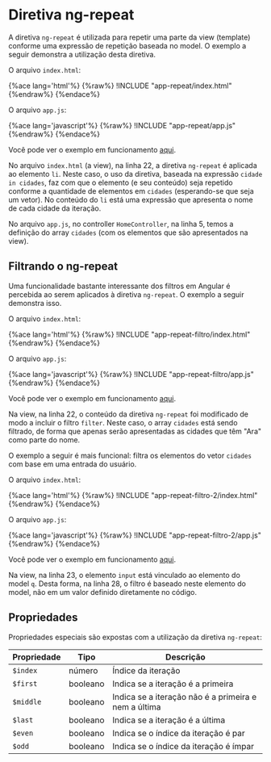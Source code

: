 # Diretiva ng-repeat

A diretiva `ng-repeat` é utilizada para repetir uma parte da view (template) conforme uma expressão de repetição baseada no model. O exemplo a seguir demonstra a utilização desta diretiva.

O arquivo `index.html`:

{%ace lang='html'%}
{%raw%}
!INCLUDE "app-repeat/index.html"
{%endraw%}
{%endace%}

O arquivo `app.js`:

{%ace lang='javascript'%}
{%raw%}
!INCLUDE "app-repeat/app.js"
{%endraw%}
{%endace%}

Você pode ver o exemplo em funcionamento [aqui](http://embed.plnkr.co/ka72CqW9bXGmtLhzfUvU/preview).

No arquivo `index.html` (a view), na linha 22, a diretiva `ng-repeat` é aplicada ao elemento `li`. Neste caso, o uso da diretiva, baseada na expressão `cidade in cidades`, faz com que o elemento (e seu conteúdo) seja repetido conforme a quantidade de elementos em `cidades` (esperando-se que seja um vetor). No conteúdo do `li` está uma expressão que apresenta o nome de cada cidade da iteração.

No arquivo `app.js`, no controller `HomeController`, na linha 5, temos a definição do array `cidades` (com os elementos que são apresentados na view).

## Filtrando o ng-repeat

Uma funcionalidade bastante interessante dos filtros em Angular é percebida ao serem aplicados à diretiva `ng-repeat`. O exemplo a seguir demonstra isso.

O arquivo `index.html`:

{%ace lang='html'%}
{%raw%}
!INCLUDE "app-repeat-filtro/index.html"
{%endraw%}
{%endace%}

O arquivo `app.js`:

{%ace lang='javascript'%}
{%raw%}
!INCLUDE "app-repeat-filtro/app.js"
{%endraw%}
{%endace%}

Você pode ver o exemplo em funcionamento [aqui](http://embed.plnkr.co/snWUn1Wy4aLlumphX2KE/preview).

Na view, na linha 22, o conteúdo da diretiva `ng-repeat` foi modificado de modo a incluir o filtro `filter`. Neste caso, o array `cidades` está sendo filtrado, de forma que apenas serão apresentadas as cidades que têm "Ara" como parte do nome.

O exemplo a seguir é mais funcional: filtra os elementos do vetor `cidades` com base em uma entrada do usuário.


O arquivo `index.html`:

{%ace lang='html'%}
{%raw%}
!INCLUDE "app-repeat-filtro-2/index.html"
{%endraw%}
{%endace%}

O arquivo `app.js`:

{%ace lang='javascript'%}
{%raw%}
!INCLUDE "app-repeat-filtro-2/app.js"
{%endraw%}
{%endace%}

Você pode ver o exemplo em funcionamento [aqui](http://embed.plnkr.co/C5PF8Ls94f0ghf4P4EAx/preview).

Na view, na linha 23, o elemento `input` está vinculado ao elemento do model `q`. Desta forma, na linha 28, o filtro é baseado neste elemento do model, não em um valor definido diretamente no código.

## Propriedades

Propriedades especiais são expostas com a utilização da diretiva `ng-repeat`:

|Propriedade|Tipo|Descrição|
|-----------|----|---------|
|`$index`|número|Índice da iteração|
|`$first`|booleano|Indica se a iteração é a primeira|
|`$middle`|booleano|Indica se a iteração não é a primeira e nem a última|
|`$last`|booleano|Indica se a iteração é a última|
|`$even`|booleano|Indica se o índice da iteração é par|
|`$odd`|booleano|Indica se o índice da iteração é ímpar|
